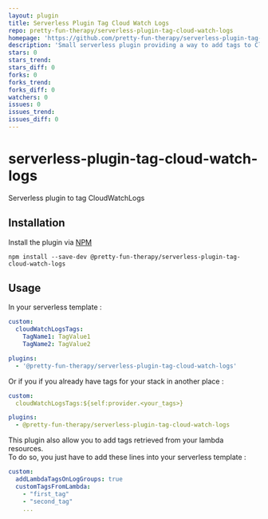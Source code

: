 ```yaml
---
layout: plugin
title: Serverless Plugin Tag Cloud Watch Logs
repo: pretty-fun-therapy/serverless-plugin-tag-cloud-watch-logs
homepage: 'https://github.com/pretty-fun-therapy/serverless-plugin-tag-cloud-watch-logs'
description: 'Small serverless plugin providing a way to add tags to CloudWatch resources'
stars: 0
stars_trend: 
stars_diff: 0
forks: 0
forks_trend: 
forks_diff: 0
watchers: 0
issues: 0
issues_trend: 
issues_diff: 0
---
```



# serverless-plugin-tag-cloud-watch-logs
Serverless plugin to tag CloudWatchLogs

## Installation
Install the plugin via <a href="https://docs.npmjs.com/cli/install">NPM</a>

```
npm install --save-dev @pretty-fun-therapy/serverless-plugin-tag-cloud-watch-logs
```

## Usage
In your serverless template :

```yaml
custom:
  cloudWatchLogsTags:
    TagName1: TagValue1
    TagName2: TagValue2

plugins:
  - '@pretty-fun-therapy/serverless-plugin-tag-cloud-watch-logs'
```

Or if you if you already have tags for your stack in another place :

```yaml
custom:
  cloudWatchLogsTags:${self:provider.<your_tags>}

plugins:
  - @pretty-fun-therapy/serverless-plugin-tag-cloud-watch-logs
```

This plugin also allow you to add tags retrieved from your lambda resources.  
To do so, you just have to add these lines into your serverless template :

```yaml
custom:
  addLambdaTagsOnLogGroups: true
  customTagsFromLambda:
    - "first_tag"
    - "second_tag"
    ...
```
